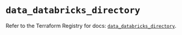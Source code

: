 # `data_databricks_directory`

Refer to the Terraform Registry for docs: [`data_databricks_directory`](https://registry.terraform.io/providers/databricks/databricks/1.49.0/docs/data-sources/directory).
